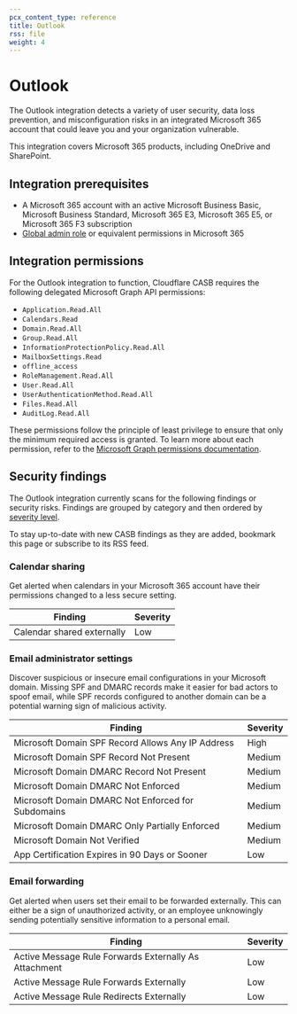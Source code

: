 ```yaml
---
pcx_content_type: reference
title: Outlook
rss: file
weight: 4
---
```


# Outlook

The Outlook integration detects a variety of user security, data loss prevention, and misconfiguration risks in an integrated Microsoft 365 account that could leave you and your organization vulnerable.

This integration covers Microsoft 365 products, including OneDrive and SharePoint.

## Integration prerequisites

- A Microsoft 365 account with an active Microsoft Business Basic, Microsoft Business Standard, Microsoft 365 E3, Microsoft 365 E5, or Microsoft 365 F3 subscription
- [Global admin role](https://docs.microsoft.com/en-us/microsoft-365/admin/add-users/about-admin-roles?view=o365-worldwide#commonly-used-microsoft-365-admin-center-roles) or equivalent permissions in Microsoft 365

## Integration permissions

For the Outlook integration to function, Cloudflare CASB requires the following delegated Microsoft Graph API permissions:

- `Application.Read.All`
- `Calendars.Read`
- `Domain.Read.All`
- `Group.Read.All`
- `InformationProtectionPolicy.Read.All`
- `MailboxSettings.Read`
- `offline_access`
- `RoleManagement.Read.All`
- `User.Read.All`
- `UserAuthenticationMethod.Read.All`
- `Files.Read.All`
- `AuditLog.Read.All`

These permissions follow the principle of least privilege to ensure that only the minimum required access is granted. To learn more about each permission, refer to the [Microsoft Graph permissions documentation](https://docs.microsoft.com/en-us/graph/permissions-reference).

## Security findings

The Outlook integration currently scans for the following findings or security risks. Findings are grouped by category and then ordered by [severity level](/cloudflare-one/applications/scan-apps/manage-findings/#severity-levels).

To stay up-to-date with new CASB findings as they are added, bookmark this page or subscribe to its RSS feed.

### Calendar sharing

Get alerted when calendars in your Microsoft 365 account have their permissions changed to a less secure setting.

| Finding                    | Severity |
| -------------------------- | -------- |
| Calendar shared externally | Low      |

### Email administrator settings

Discover suspicious or insecure email configurations in your Microsoft domain. Missing SPF and DMARC records make it easier for bad actors to spoof email, while SPF records configured to another domain can be a potential warning sign of malicious activity.

| Finding                                            | Severity |
| -------------------------------------------------- | -------- |
| Microsoft Domain SPF Record Allows Any IP Address  | High     |
| Microsoft Domain SPF Record Not Present            | Medium   |
| Microsoft Domain DMARC Record Not Present          | Medium   |
| Microsoft Domain DMARC Not Enforced                | Medium   |
| Microsoft Domain DMARC Not Enforced for Subdomains | Medium   |
| Microsoft Domain DMARC Only Partially Enforced     | Medium   |
| Microsoft Domain Not Verified                      | Medium   |
| App Certification Expires in 90 Days or Sooner     | Low      |

### Email forwarding

Get alerted when users set their email to be forwarded externally. This can either be a sign of unauthorized activity, or an employee unknowingly sending potentially sensitive information to a personal email.

| Finding                                               | Severity |
| ----------------------------------------------------- | -------- |
| Active Message Rule Forwards Externally As Attachment | Low      |
| Active Message Rule Forwards Externally               | Low      |
| Active Message Rule Redirects Externally              | Low      |
